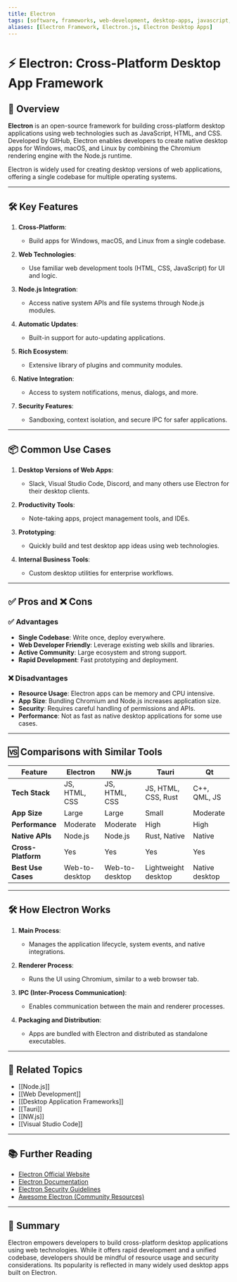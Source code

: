 ```yaml
---
title: Electron
tags: [software, frameworks, web-development, desktop-apps, javascript, cross-platform]
aliases: [Electron Framework, Electron.js, Electron Desktop Apps]
---
```


# ⚡ Electron: Cross-Platform Desktop App Framework

## 🧭 Overview

**Electron** is an open-source framework for building cross-platform desktop applications using web technologies such as JavaScript, HTML, and CSS. Developed by GitHub, Electron enables developers to create native desktop apps for Windows, macOS, and Linux by combining the Chromium rendering engine with the Node.js runtime.

Electron is widely used for creating desktop versions of web applications, offering a single codebase for multiple operating systems.

---

## 🛠️ Key Features

1. **Cross-Platform**:
   - Build apps for Windows, macOS, and Linux from a single codebase.

2. **Web Technologies**:
   - Use familiar web development tools (HTML, CSS, JavaScript) for UI and logic.

3. **Node.js Integration**:
   - Access native system APIs and file systems through Node.js modules.

4. **Automatic Updates**:
   - Built-in support for auto-updating applications.

5. **Rich Ecosystem**:
   - Extensive library of plugins and community modules.

6. **Native Integration**:
   - Access to system notifications, menus, dialogs, and more.

7. **Security Features**:
   - Sandboxing, context isolation, and secure IPC for safer applications.

---

## 📦 Common Use Cases

1. **Desktop Versions of Web Apps**:
   - Slack, Visual Studio Code, Discord, and many others use Electron for their desktop clients.

2. **Productivity Tools**:
   - Note-taking apps, project management tools, and IDEs.

3. **Prototyping**:
   - Quickly build and test desktop app ideas using web technologies.

4. **Internal Business Tools**:
   - Custom desktop utilities for enterprise workflows.

---

## ✅ Pros and ❌ Cons

### ✅ Advantages
- **Single Codebase**: Write once, deploy everywhere.
- **Web Developer Friendly**: Leverage existing web skills and libraries.
- **Active Community**: Large ecosystem and strong support.
- **Rapid Development**: Fast prototyping and deployment.

### ❌ Disadvantages
- **Resource Usage**: Electron apps can be memory and CPU intensive.
- **App Size**: Bundling Chromium and Node.js increases application size.
- **Security**: Requires careful handling of permissions and APIs.
- **Performance**: Not as fast as native desktop applications for some use cases.

---

## 🆚 Comparisons with Similar Tools

| Feature                | Electron          | NW.js             | Tauri             | Qt                |
|------------------------|-------------------|-------------------|-------------------|-------------------|
| **Tech Stack**         | JS, HTML, CSS     | JS, HTML, CSS     | JS, HTML, CSS, Rust | C++, QML, JS      |
| **App Size**           | Large             | Large             | Small             | Moderate          |
| **Performance**        | Moderate          | Moderate          | High              | High              |
| **Native APIs**        | Node.js           | Node.js           | Rust, Native      | Native            |
| **Cross-Platform**     | Yes               | Yes               | Yes               | Yes               |
| **Best Use Cases**     | Web-to-desktop    | Web-to-desktop    | Lightweight desktop | Native desktop    |

---

## 🛠️ How Electron Works

1. **Main Process**:
   - Manages the application lifecycle, system events, and native integrations.

2. **Renderer Process**:
   - Runs the UI using Chromium, similar to a web browser tab.

3. **IPC (Inter-Process Communication)**:
   - Enables communication between the main and renderer processes.

4. **Packaging and Distribution**:
   - Apps are bundled with Electron and distributed as standalone executables.

---

## 🔗 Related Topics

- [[Node.js]]
- [[Web Development]]
- [[Desktop Application Frameworks]]
- [[Tauri]]
- [[NW.js]]
- [[Visual Studio Code]]

---

## 📚 Further Reading

- [Electron Official Website](https://www.electronjs.org/)
- [Electron Documentation](https://www.electronjs.org/docs)
- [Electron Security Guidelines](https://www.electronjs.org/docs/latest/tutorial/security)
- [Awesome Electron (Community Resources)](https://github.com/sindresorhus/awesome-electron)

---

## 🧠 Summary

Electron empowers developers to build cross-platform desktop applications using web technologies. While it offers rapid development and a unified codebase, developers should be mindful of resource usage and security considerations. Its popularity is reflected in many widely used desktop apps built on Electron.
